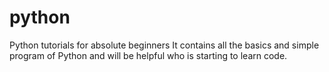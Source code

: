 # python
Python tutorials for absolute beginners
It contains all the basics and simple program of Python and will be helpful who is starting to learn code.
